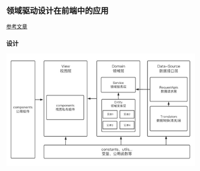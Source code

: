 ## 领域驱动设计在前端中的应用

[参考文章](https://blog.csdn.net/qq_30868289/article/details/97623874)

### 设计

![](./ddd-fe.png)
